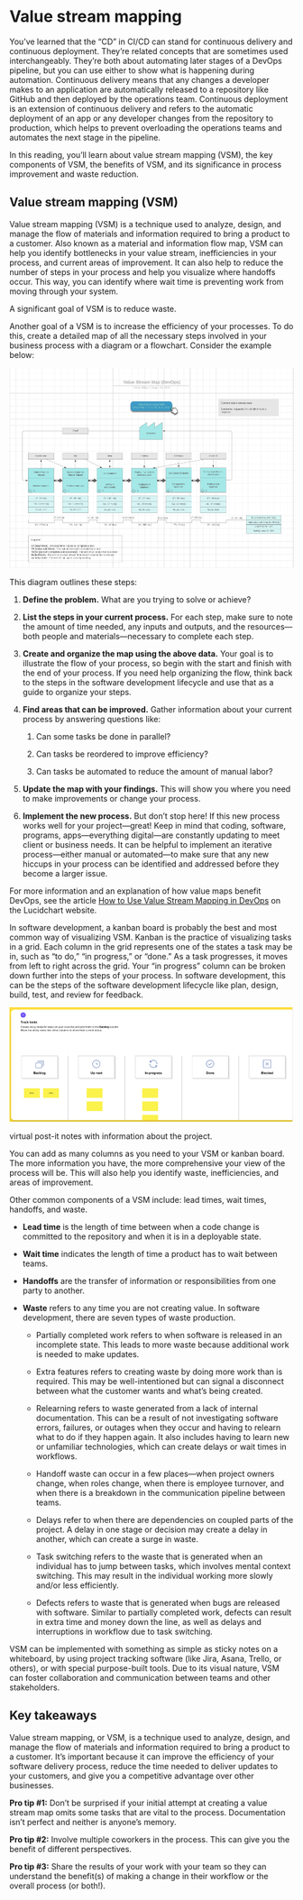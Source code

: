 Value stream mapping
====================

You’ve learned that the “CD” in CI/CD can stand for continuous delivery and continuous deployment. They’re related concepts that are sometimes used interchangeably. They’re both about automating later stages of a DevOps pipeline, but you can use either to show what is happening during automation. Continuous delivery means that any changes a developer makes to an application are automatically released to a repository like GitHub and then deployed by the operations team. Continuous deployment is an extension of continuous delivery and refers to the automatic deployment of an app or any developer changes from the repository to production, which helps to prevent overloading the operations teams and automates the next stage in the pipeline.

In this reading, you’ll learn about value stream mapping (VSM), the key components of VSM, the benefits of VSM, and its significance in process improvement and waste reduction.

Value stream mapping (VSM)
--------------------------

Value stream mapping (VSM) is a technique used to analyze, design, and manage the flow of materials and information required to bring a product to a customer. Also known as a material and information flow map, VSM can help you identify bottlenecks in your value stream, inefficiencies in your process, and current areas of improvement. It can also help to reduce the number of steps in your process and help you visualize where handoffs occur. This way, you can identify where wait time is preventing work from moving through your system.

A significant goal of VSM is to reduce waste.

Another goal of a VSM is to increase the efficiency of your processes. To do this, create a detailed map of all the necessary steps involved in your business process with a diagram or a flowchart. Consider the example below:

![A DevOps value stream map that illustrates lead and wait times, stages of the development process, and the tools us](image-6.png)

This diagram outlines these steps:

1. **Define the problem.** What are you trying to solve or achieve?

2. **List the steps in your current process.** For each step, make sure to note the amount of time needed, any inputs and outputs, and the resources—both people and materials—necessary to complete each step.

3. **Create and organize the map using the above data.** Your goal is to illustrate the flow of your process, so begin with the start and finish with the end of your process. If you need help organizing the flow, think back to the steps in the software development lifecycle and use that as a guide to organize your steps.

4. **Find areas that can be improved.** Gather information about your current process by answering questions like:

    1. Can some tasks be done in parallel?

    2. Can tasks be reordered to improve efficiency?

    3. Can tasks be automated to reduce the amount of manual labor?

5. **Update the map with your findings.** This will show you where you need to make improvements or change your process.

6. **Implement the new process.** But don’t stop here! If this new process works well for your project—great! Keep in mind that coding, software, programs, apps—everything digital—are constantly updating to meet client or business needs. It can be helpful to implement an iterative process—either manual or automated—to make sure that any new hiccups in your process can be identified and addressed before they become a larger issue.

For more information and an explanation of how value maps benefit DevOps, see the article [How to Use Value Stream Mapping in DevOps](https://www.lucidchart.com/blog/value-stream-mapping-for-devops) on the Lucidchart website.

In software development, a kanban board is probably the best and most common way of visualizing VSM. Kanban is the practice of visualizing tasks in a grid. Each column in the grid represents one of the states a task may be in, such as “to do,” “in progress,” or “done.” As a task progresses, it moves from left to right across the grid. Your “in progress” column can be broken down further into the steps of your process. In software development, this can be the steps of the software development lifecycle like plan, design, build, test, and review for feedback.

![A kanban board with columns labeled Backlog, Up next, In-progress, Done, and Blocked, along with virtual post-it notes with](image-7.png)

virtual post-it notes with information about the project.

You can add as many columns as you need to your VSM or kanban board. The more information you have, the more comprehensive your view of the process will be. This will also help you identify waste, inefficiencies, and areas of improvement.

Other common components of a VSM include: lead times, wait times, handoffs, and waste.

* **Lead time** is the length of time between when a code change is committed to the repository and when it is in a deployable state.

* **Wait time** indicates the length of time a product has to wait between teams.  

* **Handoffs** are the transfer of information or responsibilities from one party to another.

* **Waste** refers to any time you are not creating value. In software development, there are seven types of waste production.

  * Partially completed work refers to when software is released in an incomplete state. This leads to more waste because additional work is needed to make updates.

  * Extra features refers to creating waste by doing more work than is required. This may be well-intentioned but can signal a disconnect between what the customer wants and what’s being created.

  * Relearning refers to waste generated from a lack of internal documentation. This can be a result of not investigating software errors, failures, or outages when they occur and having to relearn what to do if they happen again. It also includes having to learn new or unfamiliar technologies, which can create delays or wait times in workflows.

  * Handoff waste can occur in a few places—when project owners change, when roles change, when there is employee turnover, and when there is a breakdown in the communication pipeline between teams.

  * Delays refer to when there are dependencies on coupled parts of the project. A delay in one stage or decision may create a delay in another, which can create a surge in waste.

  * Task switching refers to the waste that is generated when an individual has to jump between tasks, which involves mental context switching. This may result in the individual working more slowly and/or less efficiently.

  * Defects refers to waste that is generated when bugs are released with software. Similar to partially completed work, defects can result in extra time and money down the line, as well as delays and interruptions in workflow due to task switching.

VSM can be implemented with something as simple as sticky notes on a whiteboard, by using project tracking software (like Jira, Asana, Trello, or others), or with special purpose-built tools. Due to its visual nature, VSM can foster collaboration and communication between teams and other stakeholders.

Key takeaways
-------------

Value stream mapping, or VSM, is a technique used to analyze, design, and manage the flow of materials and information required to bring a product to a customer. It’s important because it can improve the efficiency of your software delivery process, reduce the time needed to deliver updates to your customers, and give you a competitive advantage over other businesses.

**Pro tip #1:** Don’t be surprised if your initial attempt at creating a value stream map omits some tasks that are vital to the process. Documentation isn’t perfect and neither is anyone’s memory.

**Pro tip #2:** Involve multiple coworkers in the process. This can give you the benefit of different perspectives.

**Pro tip #3:** Share the results of your work with your team so they can understand the benefit(s) of making a change in their workflow or the overall process (or both!).
